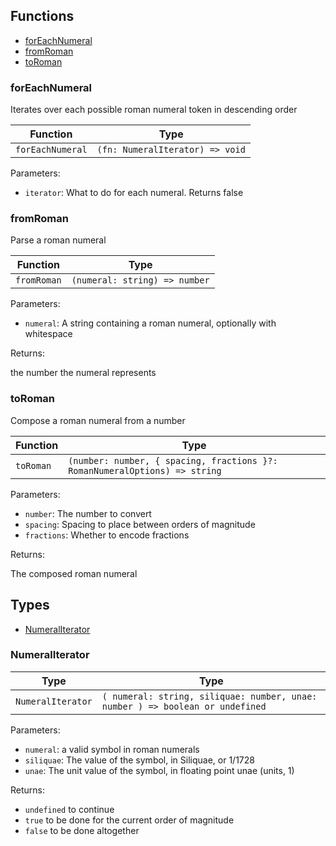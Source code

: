 ## Functions

- [forEachNumeral](#foreachnumeral)
- [fromRoman](#fromroman)
- [toRoman](#toroman)

### forEachNumeral

Iterates over each possible roman numeral token in descending order

| Function | Type |
| ---------- | ---------- |
| `forEachNumeral` | `(fn: NumeralIterator) => void` |

Parameters:

* `iterator`: What to do for each numeral.  Returns false


### fromRoman

Parse a roman numeral

| Function | Type |
| ---------- | ---------- |
| `fromRoman` | `(numeral: string) => number` |

Parameters:

* `numeral`: A string containing a roman numeral, optionally with whitespace


Returns:

the number the numeral represents

### toRoman

Compose a roman numeral from a number

| Function | Type |
| ---------- | ---------- |
| `toRoman` | `(number: number, { spacing, fractions }?: RomanNumeralOptions) => string` |

Parameters:

* `number`: The number to convert
* `spacing`: Spacing to place between orders of magnitude
* `fractions`: Whether to encode fractions


Returns:

The composed roman numeral



## Types

- [NumeralIterator](#numeraliterator)

### NumeralIterator

| Type | Type |
| ---------- | ---------- |
| `NumeralIterator` | `( numeral: string, siliquae: number, unae: number ) => boolean or undefined` |

Parameters:

* `numeral`: a valid symbol in roman numerals
* `siliquae`: The value of the symbol, in Siliquae, or 1/1728
* `unae`: The unit value of the symbol, in floating point unae (units, 1)


Returns:

- `undefined` to continue
- `true` to be done for the current order of magnitude
- `false` to be done altogether

